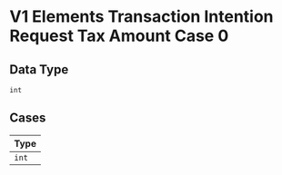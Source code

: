 
# V1 Elements Transaction Intention Request Tax Amount Case 0

## Data Type

`int`

## Cases

| Type |
|  --- |
| `int` |

